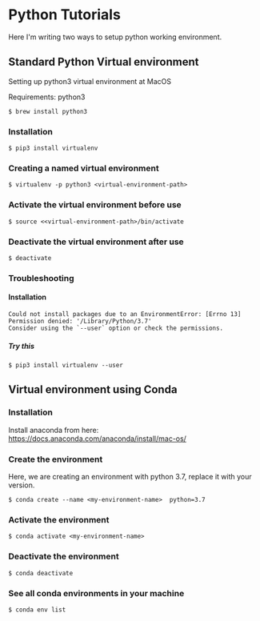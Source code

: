 # Python Tutorials

Here I'm writing two ways to setup python working environment. 

## Standard Python Virtual environment
Setting up python3 virtual environment at MacOS

Requirements: 
python3 

```
$ brew install python3

```
### Installation
```
$ pip3 install virtualenv
```

### Creating a named virtual environment
```
$ virtualenv -p python3 <virtual-environment-path>
```
### Activate the virtual environment before use

```
$ source <<virtual-environment-path>/bin/activate
```
### Deactivate the  virtual environment after use

```
$ deactivate
```
### Troubleshooting
#### Installation
```
Could not install packages due to an EnvironmentError: [Errno 13] Permission denied: '/Library/Python/3.7'
Consider using the `--user` option or check the permissions.
```
##### Try this
```
$ pip3 install virtualenv --user
```

## Virtual environment using Conda

### Installation

Install anaconda from here: https://docs.anaconda.com/anaconda/install/mac-os/

### Create the environment

Here, we are creating an environment with python 3.7, replace it with your version.

```
$ conda create --name <my-environment-name>  python=3.7
```
### Activate the environment

```
$ conda activate <my-environment-name>
```

### Deactivate the environment

```
$ conda deactivate
```

### See all conda environments in your machine

```
$ conda env list  
```



